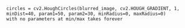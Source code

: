     
    
    circles = cv2.HoughCircles(blurred_image, cv2.HOUGH_GRADIENT, 1, minDist=40, param1=50, param2=30, minRadius=0, maxRadius=0)
    with no parameters at min/max takes forever

    